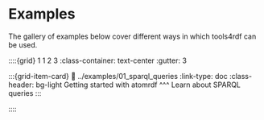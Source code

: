 # Examples

The gallery of examples below cover different ways in which tools4rdf can be used.

::::{grid} 1 1 2 3
:class-container: text-center
:gutter: 3

:::{grid-item-card}
:link: ../examples/01_sparql_queries
:link-type: doc
:class-header: bg-light
Getting started with atomrdf
^^^
Learn about SPARQL queries
:::

::::


